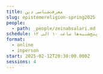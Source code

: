 ```yaml
---
title: معرفت‌شناسی دین
slug: epistemereligion-spring2025
people:
  - path: _people/zeinabsalari.md
schedule: پنج‌شنبه‌ها ساعت ۱۰ الی ۱۲
format:
  - online
  - inperson
start: 2025-02-12T20:30:00.000Z
sessions: 4
---
```



